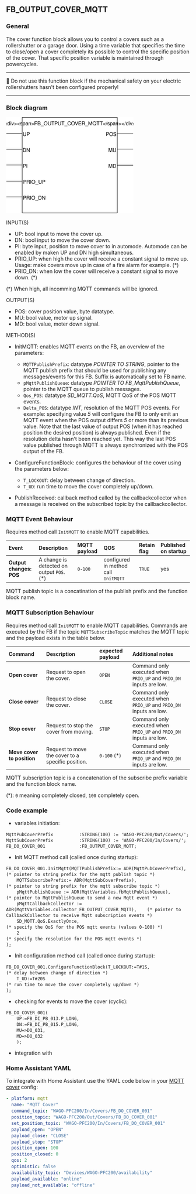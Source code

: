 ## FB_OUTPUT_COVER_MQTT

### __General__
The cover function block allows you to control a covers such as a rollershutter or a garage door. Using a time variable that specifies the time to close/open a cover completely its possible to control the specific position of the cover. That specific position variable is maintained through powercycles.

----------------------------

:rotating_light: Do not use this function block if the mechanical safety on your electric rollershutters hasn't been configured properly!

----------------------------

### __Block diagram__

<img src="../_img/FB_OUTPUT_COVER_MQTT.svg" width="350">

INPUT(S)
- UP: bool input to move the cover up.
- DN: bool input to move the cover down.
- PI: byte input, position to move cover to in automode. Automode can be enabled by maken UP and DN high simultaneous. 
- PRIO_UP: when high the cover will receive a constant signal to move up. Usage: make covers move up in case of a fire alarm for example. (*)
- PRIO_DN: when low the cover will receive a constant signal to move down. (*)

(*) When high, all incomming MQTT commands will be ignored.

OUTPUT(S)
- POS: cover position value, byte datatype.
- MU: bool value, motor up signal.
- MD: bool value, moter down signal.

METHOD(S)
- InitMQTT: enables MQTT events on the FB, an overview of the parameters:
    - `MQTTPublishPrefix`: datatype *POINTER TO STRING*, pointer to the MQTT publish prefix that should be used for publishing any messages/events for this FB. Suffix is automatically set to FB name. 
    - `pMqttPublishQueue`: datatype *POINTER TO FB_MqttPublishQueue*, pointer to the MQTT queue to publish messages.
    - `Qos_POS`: datatype *SD_MQTT.QoS*, MQTT QoS of the POS MQTT events.
    - `Delta_POS`: datatype *INT*, resolution of the MQTT POS events. For example: specifying value *5* will configure the FB to only emit an MQTT event when the POS output differs *5* or more than its previous value. Note that the last value of output POS (when it has reached position the desired position) is always published. Even if the resolution delta hasn't been reached yet. This way the last POS value published through MQTT is always synchronized with the POS output of the FB.

- ConfigureFunctionBlock: configures the behaviour of the cover using the parameters below:
    - `T_LOCKOUT`: delay between change of direction. 
    - `T_UD`: run time to move the cover completely up/down.

- PublishReceived: callback method called by the callbackcollector when a message is received on the subscribed topic by the callbackcollector.

### __MQTT Event Behaviour__
Requires method call `InitMQTT` to enable MQTT capabilities.

| Event | Description | MQTT payload | QOS | Retain flag | Published on startup |
|:-------------|:------------------|:------------------|:------------------|:--------------------------|:--------------------------|
| **Output changes: POS**   | A change is detected on output `POS`. (*) | `0-100` | configured in method call `InitMQTT` | `TRUE` | yes

MQTT publish topic is a concatination of the publish prefix and the function block name. 

### __MQTT Subscription Behaviour__
Requires method call `InitMQTT` to enable MQTT capabilities.
Commands are executed by the FB if the topic `MQTTSubscribeTopic` matches the MQTT topic and the payload exists in the table below.

| Command | Description | expected payload | Additional notes | 
|:-------------|:------------------|:------------------|:------------------|
| **Open cover** | Request to open the cover. | `OPEN` | Command only executed when `PRIO_UP` and `PRIO_DN` inputs are low.
| **Close cover** | Request to close the cover. | `CLOSE` | Command only executed when `PRIO_UP` and `PRIO_DN` inputs are low.
| **Stop cover** | Request to stop the cover from moving. | `STOP` | Command only executed when `PRIO_UP` and `PRIO_DN` inputs are low.
| **Move cover to position** | Request to move the cover to a specific position. | `0-100` (*) | Command only executed when `PRIO_UP` and `PRIO_DN` inputs are low.

MQTT subscription topic is a concatenation of the subscribe prefix variable and the function block name. 

(*): `0` meaning completely closed, `100` completely open.

### __Code example__

- variables initiation:
```
MqttPubCoverPrefix			:STRING(100) := 'WAGO-PFC200/Out/Covers/';
MqttSubCoverPrefix			:STRING(100) := 'WAGO-PFC200/In/Covers/';
FB_DO_COVER_001				:FB_OUTPUT_COVER_MQTT;
```

- Init MQTT method call (called once during startup):
```
FB_DO_COVER_001.InitMqtt(MQTTPublishPrefix:= ADR(MqttPubCoverPrefix),				(* pointer to string prefix for the mqtt publish topic *)
	MQTTSubscribePrefix:= ADR(MqttSubCoverPrefix),									(* pointer to string prefix for the mqtt subscribe topic *)
	pMqttPublishQueue := ADR(MqttVariables.fbMqttPublishQueue),						(* pointer to MqttPublishQueue to send a new Mqtt event *)
	pMqttCallbackCollector := ADR(MqttVariables.collector_FB_OUTPUT_COVER_MQTT), 	(* pointer to CallbackCollector to receive Mqtt subscription events *)
	SD_MQTT.QoS.ExactlyOnce, 														(* specify the QoS for the POS mqtt events (values 0-100) *)
	2																				(* specify the resolution for the POS mqtt events *)
);
```

- Init configuration method call (called once during startup):
```
FB_DO_COVER_001.ConfigureFunctionBlock(T_LOCKOUT:=T#1S,								(* delay between change of direction *)
	T_UD:=T#20S																		(* run time to move the cover completely up/down *)
);
```


- checking for events to move the cover (cyclic):
```
FB_DO_COVER_001(
	UP:=FB_DI_PB_013.P_LONG,
	DN:=FB_DI_PB_015.P_LONG,
	MU=>DO_031,
	MD=>DO_032	
	);
```

- integration with 

### __Home Assistant YAML__
To integrate with Home Assistant use the YAML code below in your [MQTT cover](https://www.home-assistant.io/components/cover.mqtt/) config:

```YAML
- platform: mqtt 
  name: "MQTT Cover" 
  command_topic: "WAGO-PFC200/In/Covers/FB_DO_COVER_001" 
  position_topic: "WAGO-PFC200/Out/Covers/FB_DO_COVER_001" 
  set_position_topic: "WAGO-PFC200/In/Covers/FB_DO_COVER_001" 
  payload_open: "OPEN" 
  payload_close: "CLOSE" 
  payload_stop: "STOP" 
  position_open: 100 
  position_closed: 0 
  qos: 2 
  optimistic: false 
  availability_topic: "Devices/WAGO-PFC200/availability" 
  payload_available: "online" 
  payload_not_available: "offline"
```